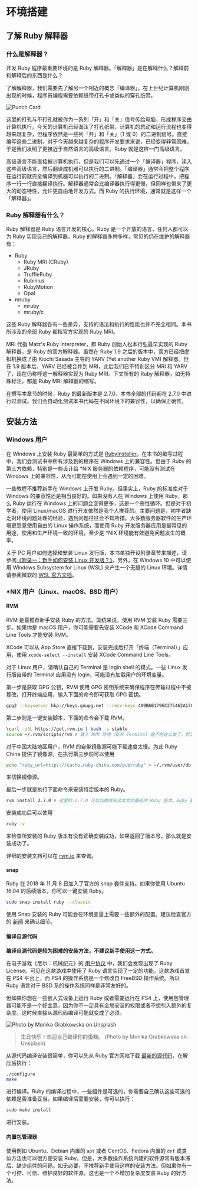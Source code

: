 # 环境搭建

## 了解 Ruby 解释器

### 什么是解释器？

开发 Ruby 程序最重要环境的是 Ruby 解释器。「解释器」是在解释什么？解释前和解释后的东西是什么？

了解解释器，我们需要先了解另一个相近的概念「编译器」。在上世纪计算机刚刚出现的时候，程序员编程需要依赖纸带打孔卡或类似的穿孔纸带。

![Punch Card](/assets/punch-card.png)

这里的打孔与不打孔就被作为一系列「开」和「关」信号传给电脑，形成程序交由计算机执行。今天的计算机已经淘汰了打孔纸带，计算机的启动和运行流程也变得越来越复杂，但程序依然是一些列「开」和「关」（1 或 0）的二进制信号。直接编写这些二进制，对于今天越来越复杂的程序开发要求来说，已经变得非常困难，于是我们发明了更接近于自然语言的高级语言。Ruby 就是这样一门高级语言。

高级语言不能直接被计算机执行，但是我们可以先通过一个「编译器」程序，读入这些高级语言，然后翻译成机器可以执行的二进制。「编译器」通常会把整个程序在运行前就完全编译到机器可以执行的二进制。「解释器」会在运行过程中，把程序一行一行直接翻译执行。解释器通常会比编译器执行得更慢，但同样也带来了更大的动态特性，允许更自由地开发方式。而 Ruby 的执行环境，通常就是这样一个「解释器」。

### Ruby 解释器有什么？

Ruby 解释器是 Ruby 语言开发的核心。Ruby 是一个开放的语言，任何人都可以为 Ruby 实现自己的解释器。Ruby 的解释器多种多样，常见的仍在维护的解释器有：

- Ruby
  - Ruby MRI (CRuby)
  - JRuby
  - TruffleRuby
  - Rubinius
  - RubyMotion
  - Opal
- mruby
  - mruby
  - mruby/c

这些 Ruby 解释器各有一些差异，支持的语法和执行的性能也并不完全相同。本书所涉及的全部 Ruby 都指官方实现的 Ruby MRI。

MRI 代指 Matz's Ruby Interpreter，即 Ruby 创始人松本行弘最早实现的 Ruby 解释器，是 Ruby 的官方解释器。虽然在 Ruby 1.9 之后的版本中，官方已经把虚拟机换成了由 Kiochi Sasada 主导的 YARV (Yet another Ruby VM) 解释器。但在 1.9 版本后，YARV 已经被合并到 MRI，此后我们已不特别区分 MRI 和 YARV 了，现在仍称呼这一解释器实现为 Ruby MRI。下文所有的 Ruby 解释器，如无特殊标注，都是 Ruby MRI 解释器的缩写。

在撰写本章节的时候，Ruby 的最新版本是 2.7.0，本书全部的代码都在 2.7.0 中进行过测试。我们会自动化测试本书代码在不同环境下的兼容性，以确保正确性。

## 安装方法

### Windows 用户

在 Windows 上安装 Ruby 最简单的方式是 [RubyInstaller](https://rubyinstaller.org/)。在本书的编写过程中，我们会测试书中所有涉及到的程序在 Windows 上的兼容性。但由于 Ruby 的第三方依赖，特别是一些设计给 *NIX 服务器的依赖程序，可能没有测试在 Windows 上的兼容性，从而可能在使用上会遇到一定的困难。

一些教程不推荐新手在 Windows 上开发 Ruby。但事实上，Ruby 的标准库对于 Windows 的兼容性还是相当良好的。如果没有人在 Windows 上使用 Ruby，那么 Ruby 运行在 Windows 上的问题会变得更多，这是一个恶性循环。但是对于初学者，使用 Linux/macOS 进行开发依然是我个人推荐的。主要问题是，初学者缺乏对环境问题处理的经验，遇到问题往往会不知所措。大多数服务器软件的生产环境更愿意使用自由的 Linux 操作系统，而使用 Ruby 开发服务器应用是最常见的用途，使用和生产环境一致的环境，至少是 *NIX 环境能有效避免问题发生的概率。

关于 PC 用户如何选择和安装 Linux 发行版，本书单独开设附录章节来描述，请参阅[《附录一：新手如何安装 Linux 开发版？》](/appendix/install-linux.md)。另外，在 Windows 10 中可以使用 Windows Subsystem for Linux (WSL) 来产生一个无缝的 Linux 环境。详情请参阅微软的 [WSL 官方文档](https://docs.microsoft.com/en-us/windows/wsl/about)。


### *NIX 用户（Linux、macOS、BSD 用户）

#### RVM

RVM 是最推荐新手安装 Ruby 的方法。笼统来说，使用 RVM 安装 Ruby 需要三步。如果你是 macOS 用户，你可能需要先安装 XCode 和 XCode Command Line Tools 才能安装 RVM。

XCode 可以从 App Store 直接下载到，安装完成后打开「终端（Terminal）」应用，使用 `xcode-select --install` 安装 XCode Command Line Tools。

对于 Linux 用户，请确认自己的 Terminal 是 login shell 的模式。一些 Linux 发行版自带的 Terminal 应用没有 login，可能没有加载用户的环境变量。

第一步是获取 GPG 公钥，RVM 使用 GPG 密钥系统来确保程序在传输过程中不被篡改。打开终端应用，输入下面的命令即可获取 GPG 密钥。

```bash
gpg2 --keyserver hkp://keys.gnupg.net --recv-keys 409B6B1796C275462A1703113804BB82D39DC0E3 7D2BAF1CF37B13E2069D6956105BD0E739499BDB
```

第二步则是一键安装脚本，下面的命令会下载 RVM。

```bash
\curl -sSL https://get.rvm.io | bash -s stable
source ~/.rvm/scripts/rvm # 载入 RVM 环境（新开 Terminal 就不用这么做了，默认自动重新载入的）
```

对于中国大陆地区用户，RVM 的自带镜像源可能下载速度太慢。为此 Ruby China 提供了镜像源，在执行第三步前可以使用

```bash
echo "ruby_url=https://cache.ruby-china.com/pub/ruby" > ~/.rvm/user/db
```

来切换镜像源。

最后一步就是执行下面命令来安装特定版本的 Ruby。

```bash
rvm install 2.7.0 # 这里的 2.7.0 可以切换成阅读本文时最新的 Ruby 版本。Ruby 最新版本可以在 https://www.ruby-lang.org/ 确认。
```

安装成功后可以使用

```bash
ruby -v
```

来检查所安装的 Ruby 版本有没有正确安装成功，如果返回了版本号，那么就是安装成功了。

详细的安装文档可以在 [rvm.io](https://rvm.io/) 来查询。

#### snap

Ruby 在 2018 年 11 月 8 日加入了官方的 snap 套件支持。如果你使用 Ubuntu 16.04 的后续版本，你可以一键安装 Ruby。

```bash
sudo snap install ruby --classic
```

使用 Snap 安装的 Ruby 可能会在环境变量上需要一些额外的配置。建议检查官方的 [新闻](https://www.ruby-lang.org/zh_cn/news/2018/11/08/snap/) 来确认细节。

#### 编译自源代码

**编译自源代码是较为困难的安装方法，不建议新手使用这一方式。**

在电子游戏《尼尔：机械纪元》的 [用户协议](https://www.jp.square-enix.com/nierautomata/sp/lisence/) 中，我们会发现出现了 Ruby License。可见在这款游戏中使用了 Ruby 语言实现了一定的功能。这款游戏首发在 PS4 平台上，而 PS4 的操作系统是一个修改自 FreeBSD 操作系统。所以 Ruby 语言对于 BSD 系的操作系统同样是非常友好的。

但如果你想在一些嵌入式设备上运行 Ruby 或者需要运行在 PS4 上，使用包管理器可能不是一个好主意，因为你不一定具有全局安装的权限或者不想引入额外的复杂度。这时候直接从源代码编译可能就变成了必须。

![Photo by Monika Grabkowska on Unsplash](/assets/cake-recipe.jpg)

> 生日快乐！欢迎自己编译你的蛋糕。 (Photo by Monika Grabkowska on Unsplash)

从源代码编译安装很简单，你可以先从 Ruby 官方网站下载 [最新的源代码](https://www.ruby-lang.org/zh_cn/downloads/)，在解压后执行：

```bash
./configure
make
```

进行编译。Ruby 的编译过程中，一些组件是可选的，你需要自己确认这些可选的依赖是否准备妥当。如果编译后需要安装，你可以执行：

```bash
sudo make install
```

进行安装。

#### 内置包管理器

使用例如 Ubuntu、Debian 内置的 `apt` 或者 CentOS、Fedora 内置的 `dnf` 或类似方法也可以很方便安装 Ruby。但是，大多数操作系统内建的软件源常有版本滞后、缺少组件的问题。如无必要，不推荐新手使用这样的安装方法。但如果你有一个可控、可信、维护良好的软件源，这也是一个不增加复杂度安装 Ruby 的好方法。
